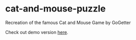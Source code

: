# cat-and-mouse-puzzle
Recreation of the famous Cat and Mouse Game by GoGetter

Check out demo version [here](https://luky1300.github.io/cat-and-mouse-puzzle/).
